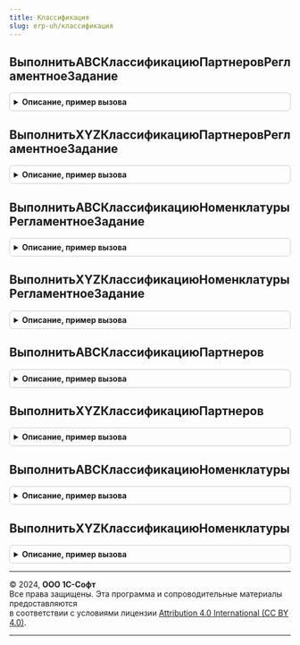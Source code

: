 ```yaml
---
title: Классификация
slug: erp-uh/классификация
---
```



## ВыполнитьABCКлассификациюПартнеровРегламентноеЗадание
<details style="margin: 1em 0; padding: 0.5em; border: 1px solid #ccc; border-radius: 6px;">

<summary style="font-weight: bold; cursor: pointer;">Описание, пример вызова</summary>

```bsl

// Заполняет регистр сведений "ABCXYZКлассификацияКлиентов" результатами ABC классификации партнеров.
//
Процедура ВыполнитьABCКлассификациюПартнеровРегламентноеЗадание() Экспорт
```

Пример вызова
```bsl
Классификация.ВыполнитьABCКлассификациюПартнеровРегламентноеЗадание() 
```
</details>

## ВыполнитьXYZКлассификациюПартнеровРегламентноеЗадание
<details style="margin: 1em 0; padding: 0.5em; border: 1px solid #ccc; border-radius: 6px;">

<summary style="font-weight: bold; cursor: pointer;">Описание, пример вызова</summary>

```bsl

// Заполняет регистр сведений "ABCXYZКлассификацияКлиентов" результатами XYZ классификации партнеров.
//
Процедура ВыполнитьXYZКлассификациюПартнеровРегламентноеЗадание() Экспорт
```

Пример вызова
```bsl
Классификация.ВыполнитьXYZКлассификациюПартнеровРегламентноеЗадание() 
```
</details>

## ВыполнитьABCКлассификациюНоменклатурыРегламентноеЗадание
<details style="margin: 1em 0; padding: 0.5em; border: 1px solid #ccc; border-radius: 6px;">

<summary style="font-weight: bold; cursor: pointer;">Описание, пример вызова</summary>

```bsl

// Заполняет регистр сведений "ABCXYZКлассификацияНоменклатуры" результатами ABC классификации номенклатуры.
//
Процедура ВыполнитьABCКлассификациюНоменклатурыРегламентноеЗадание() Экспорт
```

Пример вызова
```bsl
Классификация.ВыполнитьABCКлассификациюНоменклатурыРегламентноеЗадание() 
```
</details>

## ВыполнитьXYZКлассификациюНоменклатурыРегламентноеЗадание
<details style="margin: 1em 0; padding: 0.5em; border: 1px solid #ccc; border-radius: 6px;">

<summary style="font-weight: bold; cursor: pointer;">Описание, пример вызова</summary>

```bsl

// Заполняет регистр сведений "ABCXYZКлассификацияНоменклатуры" результатами XYZ классификации номенклатуры.
//
Процедура ВыполнитьXYZКлассификациюНоменклатурыРегламентноеЗадание() Экспорт
```

Пример вызова
```bsl
Классификация.ВыполнитьXYZКлассификациюНоменклатурыРегламентноеЗадание() 
```
</details>

## ВыполнитьABCКлассификациюПартнеров
<details style="margin: 1em 0; padding: 0.5em; border: 1px solid #ccc; border-radius: 6px;">

<summary style="font-weight: bold; cursor: pointer;">Описание, пример вызова</summary>

```bsl

// Заполняет регистр сведений "ABCXYZКлассификацияКлиентов" результатами ABC классификации партнеров.
//
// Параметры:
//  ДатаКлассификации  - Дата - дата, на которую выполняется классификация.
//
Процедура ВыполнитьABCКлассификациюПартнеров(ДатаКлассификации = Неопределено) Экспорт
```

Пример вызова
```bsl
Классификация.ВыполнитьABCКлассификациюПартнеров(ДатаКлассификации);
```
</details>

## ВыполнитьXYZКлассификациюПартнеров
<details style="margin: 1em 0; padding: 0.5em; border: 1px solid #ccc; border-radius: 6px;">

<summary style="font-weight: bold; cursor: pointer;">Описание, пример вызова</summary>

```bsl

// Заполняет регистр сведений "ABCXYZКлассификацияКлиентов" результатами XYZ классификации партнеров.
//
// Параметры:
//  ДатаКлассификации  - Дата - дата, на которую выполняется классификация.
//
Процедура ВыполнитьXYZКлассификациюПартнеров(ДатаКлассификации = Неопределено) Экспорт
```

Пример вызова
```bsl
Классификация.ВыполнитьXYZКлассификациюПартнеров(ДатаКлассификации);
```
</details>

## ВыполнитьABCКлассификациюНоменклатуры
<details style="margin: 1em 0; padding: 0.5em; border: 1px solid #ccc; border-radius: 6px;">

<summary style="font-weight: bold; cursor: pointer;">Описание, пример вызова</summary>

```bsl

// Выполняет расчет ABC класса номенклатуры и записывает его в регистр
//
//	Параметры:
//		ДатаКлассификации - Дата - дата окончания периода, за который нужно выбрать данные для
//			классификации, если Неопределенно - используется текущая дата.
//
Процедура ВыполнитьABCКлассификациюНоменклатуры(ДатаКлассификации = Неопределено) Экспорт
```

Пример вызова
```bsl
Классификация.ВыполнитьABCКлассификациюНоменклатуры(ДатаКлассификации);
```
</details>

## ВыполнитьXYZКлассификациюНоменклатуры
<details style="margin: 1em 0; padding: 0.5em; border: 1px solid #ccc; border-radius: 6px;">

<summary style="font-weight: bold; cursor: pointer;">Описание, пример вызова</summary>

```bsl

// Выполняет расчет XYZ класса номенклатуры и записывает его в регистр
//
//	Параметры:
//		ДатаКлассификации - Дата - дата окончания периода, за который нужно выбрать данные для
//			классификации, если Неопределенно - используется текущая дата.
//
Процедура ВыполнитьXYZКлассификациюНоменклатуры(ДатаКлассификации = Неопределено) Экспорт
```

Пример вызова
```bsl
Классификация.ВыполнитьXYZКлассификациюНоменклатуры(ДатаКлассификации);
```
</details>

---

© 2024, **ООО 1С-Софт**  
Все права защищены. Эта программа и сопроводительные материалы предоставляются  
в соответствии с условиями лицензии [Attribution 4.0 International (CC BY 4.0)](https://creativecommons.org/licenses/by/4.0/legalcode).

---

